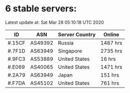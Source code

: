 # 6 stable servers:

Latest update at: Sat Mar 28 05:10:18 UTC 2020

| ID | ASN | Server Country | Online |
| -- | --- | -------------- | ------ |
| #.15CF | AS49392 | Russia | 1487 hrs |
| #.7F1D | AS63949 | Singapore | 2735 hrs |
| #.9FC3 | AS53889 | United States | 16 hrs |
| #.E069 | AS40065 | United States | 1471 hrs |
| #.2A79 | AS63949 | Japan | 151 hrs |
| #.F7DA | AS45102 | United States | 761 hrs |

